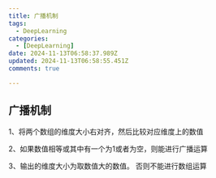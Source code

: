 ```yaml
---
title: 广播机制
tags:
  - DeepLearning
categories:
  - [DeepLearning]
date: 2024-11-13T06:58:37.989Z
updated: 2024-11-13T06:58:55.451Z
comments: true

---
```


<!--more-->
## 广播机制

1、将两个数组的维度大小右对齐，然后比较对应维度上的数值

2、如果数值相等或其中有一个为1或者为空，则能进行广播运算

3、输出的维度大小为取数值大的数值。 否则不能进行数组运算